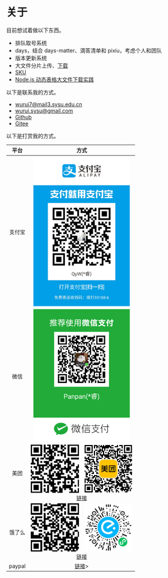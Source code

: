 # 关于

目前想试着做以下东西。

- 排队取号系统
- days，结合 days-matter、滴答清单和 pixiu，考虑个人和团队
- 版本更新系统
- 大文件分片上传、[下载](https://mp.weixin.qq.com/s/2tRkcwOQCE8pX8byt7HWiQ)
- [SKU](https://mp.weixin.qq.com/s/A2BLVnhas49Z1pj6OubymA)
- [Node.js 动态表格大文件下载实践](https://mp.weixin.qq.com/s/4q3R4Cz-rYzNdGYrKjudQA)

以下是联系我的方式。

- [wurui7@mail3.sysu.edu.cn](mailto:wurui7@mail3.sysu.edu.cn)
- [wurui.sysu@gmail.com](mailto:wurui.sysu@gmail.com)
- [Github](https://github.com/ModyQyW)
- [Gitee](https://gitee.com/ModyQyW)

以下是打赏我的方式。

|  平台  |                                                                                         方式                                                                                          |
| :----: | :-----------------------------------------------------------------------------------------------------------------------------------------------------------------------------------: |
| 支付宝 |                                                             <img src="./alipay.jpeg" style="width: 256px" alt="Alipay"/>                                                              |
|  微信  |                                                              <img src="./wechat.png" style="width: 256px" alt="Wechat"/>                                                              |
|  美团  | <img src="./meituan1.jpeg" style="width: 128px" alt="美团外卖红包1"/>&emsp;<img src="./meituan2.jpg" style="width: 128px" alt="美团外卖红包2"/><br/>[链接](https://tb.v2b3.com/6miQa) |
| 饿了么 | <img src="./eleme1.jpeg" style="width: 128px" alt="饿了么外卖红包1"/>&emsp;<img src="./eleme2.jpg" style="width: 128px" alt="饿了么外卖红包2"/><br/>[链接](https://tb.v2b3.com/6mxsJ) |
| paypal |                                                             [链接](https://paypal.me/wurui7?country.x=C2&locale.x=zh_XC)>                                                             |
